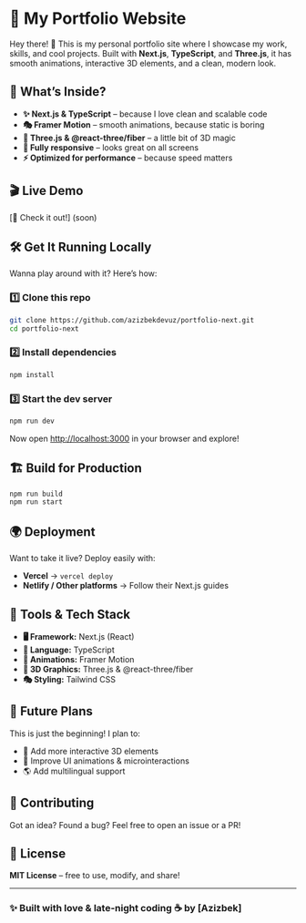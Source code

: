# 🌟 My Portfolio Website  

Hey there! 👋 This is my personal portfolio site where I showcase my work, skills, and cool projects. Built with **Next.js**, **TypeScript**, and **Three.js**, it has smooth animations, interactive 3D elements, and a clean, modern look.  

## 🚀 What’s Inside?  
- **✨ Next.js & TypeScript** – because I love clean and scalable code  
- **🎭 Framer Motion** – smooth animations, because static is boring  
- **🌌 Three.js & @react-three/fiber** – a little bit of 3D magic  
- **📱 Fully responsive** – looks great on all screens  
- **⚡ Optimized for performance** – because speed matters  

## 🎬 Live Demo  
[🔗 Check it out!] (soon)

## 🛠️ Get It Running Locally  
Wanna play around with it? Here’s how:  

### 1️⃣ Clone this repo  
```sh
git clone https://github.com/azizbekdevuz/portfolio-next.git
cd portfolio-next
```

### 2️⃣ Install dependencies  
```sh
npm install
```

### 3️⃣ Start the dev server  
```sh
npm run dev
```  
Now open [http://localhost:3000](http://localhost:3000) in your browser and explore!  

## 🏗️ Build for Production  
```sh
npm run build
npm run start
```  

## 🌍 Deployment  
Want to take it live? Deploy easily with:  
- **Vercel** → `vercel deploy`  
- **Netlify / Other platforms** → Follow their Next.js guides  

## 🧰 Tools & Tech Stack  
- **🖥️ Framework:** Next.js (React)  
- **📝 Language:** TypeScript  
- **🎨 Animations:** Framer Motion  
- **🌌 3D Graphics:** Three.js & @react-three/fiber  
- **🎭 Styling:** Tailwind CSS  

## 🔮 Future Plans  
This is just the beginning! I plan to:  
- 🚀 Add more interactive 3D elements  
- 🎨 Improve UI animations & microinteractions  
- 🌎 Add multilingual support  

## 🫶 Contributing  
Got an idea? Found a bug? Feel free to open an issue or a PR!  

## 📜 License  
**MIT License** – free to use, modify, and share!  

---

### ✨ Built with love & late-night coding ☕ by [Azizbek]  
